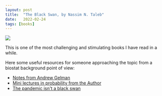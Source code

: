 ```yaml
---
layout: post
title:  "The Black Swan, by Nassim N. Taleb"
date:   2022-02-24 
tags: [books]
---
```



![](https://andreabellavia.github.io/taleb.png)


This is one of the most challenging and stimulating books I have read in a while. 

Here some useful resources for someone approaching the topic from a biostat background point of view:

- [Notes from Andrew Gelman ](https://statmodeling.stat.columbia.edu/2007/04/09/nassim_talebs_t/)
- [Mini lectures in probability from the Author](https://www.youtube.com/playlist?list=PLMV8UXQuOWKPAIjvnyMN2317LHF3ydvnG)
- [The pandemic isn't a black swan](https://www.newyorker.com/news/daily-comment/the-pandemic-isnt-a-black-swan-but-a-portent-of-a-more-fragile-global-system)

